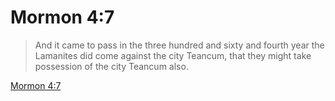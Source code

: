 # Mormon 4:7

> And it came to pass in the three hundred and sixty and fourth year the Lamanites did come against the city Teancum, that they might take possession of the city Teancum also.

[Mormon 4:7](https://www.churchofjesuschrist.org/study/scriptures/bofm/morm/4?lang=eng&id=p7#p7)


